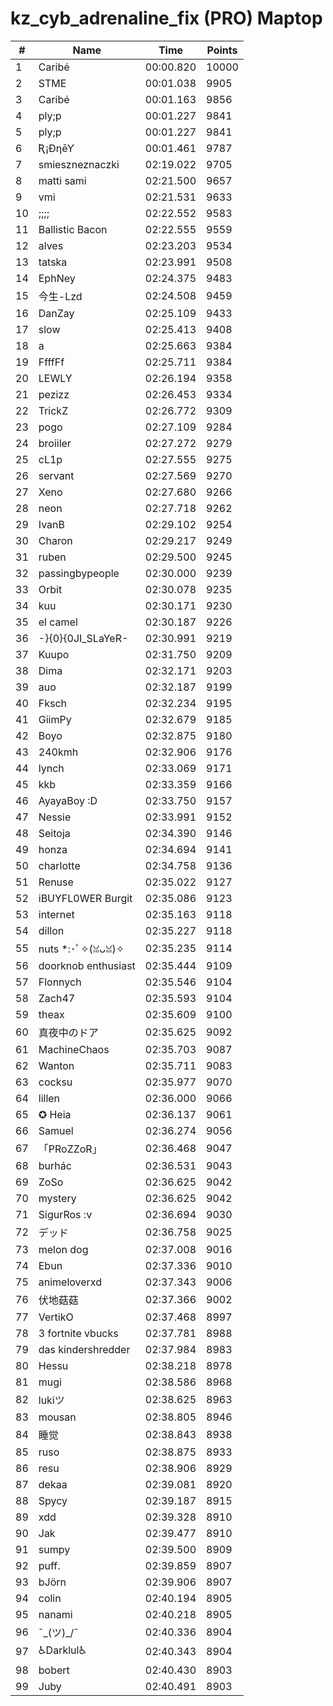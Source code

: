# kz_cyb_adrenaline_fix (PRO) Maptop

|  # | Name | Time | Points |
|-------------- | -------------- | -------------- | -------------- | 
| 1 | Caribé | 00:00.820 | 10000 | 
| 2 | STME | 00:01.038 | 9905 | 
| 3 | Caribé | 00:01.163 | 9856 | 
| 4 | ply;p | 00:01.227 | 9841 | 
| 5 | ply;p | 00:01.227 | 9841 | 
| 6 | Ʀ¡ĐƞēƳ | 00:01.461 | 9787 | 
| 7 | smieszneznaczki | 02:19.022 | 9705 | 
| 8 | matti sami | 02:21.500 | 9657 | 
| 9 | vmi | 02:21.531 | 9633 | 
| 10 | ;;;; | 02:22.552 | 9583 | 
| 11 | Ballistic Bacon | 02:22.555 | 9559 | 
| 12 | alves | 02:23.203 | 9534 | 
| 13 | tatska | 02:23.991 | 9508 | 
| 14 | EphNey | 02:24.375 | 9483 | 
| 15 | 今生-Lzd | 02:24.508 | 9459 | 
| 16 | DanZay | 02:25.109 | 9433 | 
| 17 | slow | 02:25.413 | 9408 | 
| 18 | a | 02:25.663 | 9384 | 
| 19 | FfffFf | 02:25.711 | 9384 | 
| 20 | LEWLY | 02:26.194 | 9358 | 
| 21 | pezizz | 02:26.453 | 9334 | 
| 22 | TrickZ | 02:26.772 | 9309 | 
| 23 | pogo | 02:27.109 | 9284 | 
| 24 | broiiler | 02:27.272 | 9279 | 
| 25 | cL1p | 02:27.555 | 9275 | 
| 26 | servant | 02:27.569 | 9270 | 
| 27 | Xeno | 02:27.680 | 9266 | 
| 28 | neon | 02:27.718 | 9262 | 
| 29 | IvanB | 02:29.102 | 9254 | 
| 30 | Charon | 02:29.217 | 9249 | 
| 31 | ruben | 02:29.500 | 9245 | 
| 32 | passingbypeople | 02:30.000 | 9239 | 
| 33 | Orbit | 02:30.078 | 9235 | 
| 34 | kuu | 02:30.171 | 9230 | 
| 35 | el camel | 02:30.187 | 9226 | 
| 36 | -}{0}{0JI_SLaYeR- | 02:30.991 | 9219 | 
| 37 | Kuupo | 02:31.750 | 9209 | 
| 38 | Dima | 02:32.171 | 9203 | 
| 39 | auo | 02:32.187 | 9199 | 
| 40 | Fksch | 02:32.234 | 9195 | 
| 41 | GiimPy | 02:32.679 | 9185 | 
| 42 | Boyo | 02:32.875 | 9180 | 
| 43 | 240kmh | 02:32.906 | 9176 | 
| 44 | lynch | 02:33.069 | 9171 | 
| 45 | kkb | 02:33.359 | 9166 | 
| 46 | AyayaBoy :D | 02:33.750 | 9157 | 
| 47 | Nessie | 02:33.991 | 9152 | 
| 48 | Seitoja | 02:34.390 | 9146 | 
| 49 | honza | 02:34.694 | 9141 | 
| 50 | charlotte | 02:34.758 | 9136 | 
| 51 | Renuse | 02:35.022 | 9127 | 
| 52 | iBUYFL0WER Burgit | 02:35.086 | 9123 | 
| 53 | internet | 02:35.163 | 9118 | 
| 54 | dillon | 02:35.227 | 9118 | 
| 55 | nuts *:･ﾟ✧(ꈍᴗꈍ)✧ | 02:35.235 | 9114 | 
| 56 | doorknob enthusiast | 02:35.444 | 9109 | 
| 57 | Flonnych | 02:35.546 | 9104 | 
| 58 | Zach47 | 02:35.593 | 9104 | 
| 59 | theax | 02:35.609 | 9100 | 
| 60 | 真夜中のドア | 02:35.625 | 9092 | 
| 61 | MachineChaos | 02:35.703 | 9087 | 
| 62 | Wanton | 02:35.711 | 9083 | 
| 63 | cocksu | 02:35.977 | 9070 | 
| 64 | lillen | 02:36.000 | 9066 | 
| 65 | ✪ Heia | 02:36.137 | 9061 | 
| 66 | Samuel | 02:36.274 | 9056 | 
| 67 | 「PRoZZoR」 | 02:36.468 | 9047 | 
| 68 | burhác | 02:36.531 | 9043 | 
| 69 | ZoSo | 02:36.625 | 9042 | 
| 70 | mystery | 02:36.625 | 9042 | 
| 71 | SigurRos :v | 02:36.694 | 9030 | 
| 72 | デッド | 02:36.758 | 9025 | 
| 73 | melon dog | 02:37.008 | 9016 | 
| 74 | Ebun | 02:37.336 | 9010 | 
| 75 | animeloverxd | 02:37.343 | 9006 | 
| 76 | 伏地菇菇 | 02:37.366 | 9002 | 
| 77 | VertikO | 02:37.468 | 8997 | 
| 78 | 3 fortnite vbucks | 02:37.781 | 8988 | 
| 79 | das kindershredder | 02:37.984 | 8983 | 
| 80 | Hessu | 02:38.218 | 8978 | 
| 81 | mugi | 02:38.586 | 8968 | 
| 82 | lukiツ | 02:38.625 | 8963 | 
| 83 | mousan | 02:38.805 | 8946 | 
| 84 | 睡觉 | 02:38.843 | 8938 | 
| 85 | ruso | 02:38.875 | 8933 | 
| 86 | resu | 02:38.906 | 8929 | 
| 87 | dekaa | 02:39.081 | 8920 | 
| 88 | Spycy | 02:39.187 | 8915 | 
| 89 | xdd | 02:39.328 | 8910 | 
| 90 | Jak | 02:39.477 | 8910 | 
| 91 | sumpy | 02:39.500 | 8909 | 
| 92 | puff. | 02:39.859 | 8907 | 
| 93 | bJörn | 02:39.906 | 8907 | 
| 94 | colin | 02:40.194 | 8905 | 
| 95 | nanami | 02:40.218 | 8905 | 
| 96 | ¯\_(ツ)_/¯ | 02:40.336 | 8904 | 
| 97 | ♿Darklul♿ | 02:40.343 | 8904 | 
| 98 | bobert | 02:40.430 | 8903 | 
| 99 | Juby | 02:40.491 | 8903 | 

